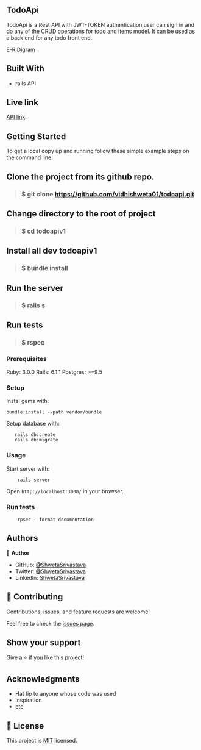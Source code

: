 ## TodoApi
TodoApi is a Rest API with JWT-TOKEN authentication user can sign in and do any of the CRUD operations for todo and items model.
It can be used as a back end for any todo front end.

[E-R Digram](./Docs/ER.png)

## Built With
- rails API

## Live link
 [API link](https://secure-ocean-64470.herokuapp.com/).

## Getting Started
To get a local copy up and running follow these simple example steps on the command line.

## Clone the project from its github repo.

> ### $ git clone https://github.com/vidhishweta01/todoapi.git
  
## Change directory to the root of project

> ### $ cd todoapiv1
  
## Install all dev todoapiv1

> ###  $ bundle install


## Run the server

> ### $ rails s

## Run tests

> ### $ rspec

### Prerequisites

Ruby: 3.0.0
Rails: 6.1.1
Postgres: >=9.5

### Setup

Instal gems with:

```
bundle install --path vendor/bundle
```

Setup database with:

```
   rails db:create
   rails db:migrate
```

### Usage

Start server with:

```
    rails server
```

Open `http://localhost:3000/` in your browser.

### Run tests

```
    rpsec --format documentation
```

## Authors

👤 **Author**

- GitHub: [@ShwetaSrivastava](https://github.com/vidhishweta01)
- Twitter: [@ShwetaSrivastava](https://twitter.com/vidhishweta01)
- LinkedIn: [ShwetaSrivastava](https://www.linkedin.com/in/vidhishweta01/)

## 🤝 Contributing

Contributions, issues, and feature requests are welcome!

Feel free to check the [issues page](issues/).

## Show your support

Give a ⭐️ if you like this project!

## Acknowledgments

- Hat tip to anyone whose code was used
- Inspiration
- etc

## 📝 License

This project is [MIT](LICENSE) licensed.


